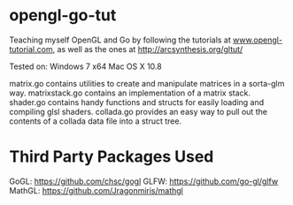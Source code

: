 opengl-go-tut
=============

Teaching myself OpenGL and Go by following the tutorials at www.opengl-tutorial.com, 
as well as the ones at http://arcsynthesis.org/gltut/

Tested on: 
	Windows 7 x64
	Mac OS X 10.8

matrix.go contains utilities to create and manipulate matrices in a sorta-glm way.
matrixstack.go contains an implementation of a matrix stack.
shader.go contains handy functions and structs for easily loading and compiling glsl shaders.
collada.go provides an easy way to pull out the contents of a collada data file into a struct tree.



Third Party Packages Used
=========================

GoGL: 		https://github.com/chsc/gogl
GLFW:		https://github.com/go-gl/glfw
MathGL:		https://github.com/Jragonmiris/mathgl 


